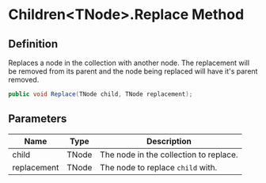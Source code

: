 # Children&lt;TNode&gt;.Replace Method
## Definition

Replaces a node in the collection with another node. The replacement will be removed from its parent and the node being replaced will have it&#39;s parent removed.

```c#
public void Replace(TNode child, TNode replacement);
```

## Parameters

| Name | Type | Description |
| ---- | ---- | ----------- |
| child | TNode | The node in the collection to replace. |
| replacement | TNode | The node to replace `child` with. |

